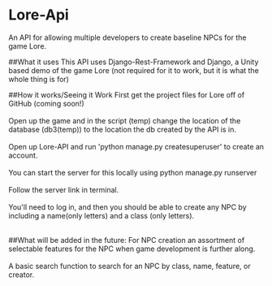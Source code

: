 # Lore-Api
An API for allowing multiple developers to create baseline NPCs for the game Lore.

##What it uses
This API uses Django-Rest-Framework and Django, a Unity based demo of the game Lore (not required for it to work, but it is what the whole thing is for)

##How it works/Seeing it Work
First get the project files for Lore off of GitHub (coming soon!)<br><br>
Open up the game and in the script (temp) change the location of the database (db3(temp)) to the location the db created by the API is in.<br><br>
Open up Lore-API and run 'python manage.py createsuperuser' to create an account.<br><br>
You can start the server for this locally using python manage.py runserver<br><br>
Follow the server link in terminal.<br><br>
You'll need to log in, and then you should be able to create any NPC by including a name(only letters) and a class (only letters).<br><br>

##What will be added in the future:
For NPC creation an assortment of selectable features for the NPC when game development is further along.<br><br>
A basic search function to search for an NPC by class, name, feature, or creator.

